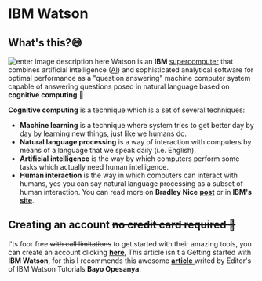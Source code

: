# IBM  Watson
## What's this?😅
![enter image description here](https://image.slidesharecdn.com/ibmwatsonprogressandroadmap-saxena-130223073801-phpapp01/95/ibm-watson-progress-and-2013-roadmap-2-638.jpg?cb=1361726097)
  Watson is an **IBM** [supercomputer](https://whatis.techtarget.com/definition/supercomputer) that combines artificial intelligence ([AI](https://searchenterpriseai.techtarget.com/definition/AI-Artificial-Intelligence)) and sophisticated analytical software for optimal performance as a "question answering" machine computer system capable of answering questions posed in natural language based on  **cognitive computing** 🤯

**Cognitive computing**  is a technique which is a set of several techniques:

-   **Machine learning**  is a technique where system tries to get better day by day by learning new things, just like we humans do.
-   **Natural language processing**  is a way of interaction with computers by means of a language that we speak daily (i.e. English).
-   **Artificial intelligence**  is the way by which computers perform some tasks which actually need human intelligence.
-   **Human interaction**  is the way in which computers can interact with humans, yes you can say natural language processing as a subset of human interaction.
You can read more on **Bradley Nice** [**post**](https://medium.com/level-up-web/what-is-ibm-watson-6bde12688504) or in **IBM's** [**site**](https://www.ibm.com/watson).
## Creating an account ~~no credit card required 🤠~~
I'ts foor free ~~with call limitations~~ to get started with their amazing tools, you can create an account clicking [**here**](https://cloud.ibm.com/registration?target=/developer/watson/launch-tool/conversation&hideTours=true&cm_sp=WatsonPlatform-WatsonPlatform-_-OnPageNavCTA-IBMWatson_Conversation-_-Watson_Developer_Website), This article isn't a Getting started with **IBM Watson**, for this I recommends this awesome [**article** ](https://medium.com/ibm-watson-tutorials/getting-started-with-ibm-watson-95b10ca145f6) writed by Editor's of IBM Watson Tutorials **Bayo Opesanya**.